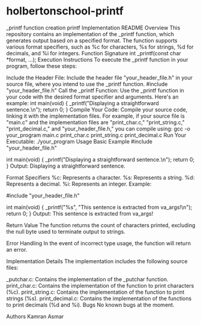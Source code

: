 # holbertonschool-printf
_printf function creation
printf Implementation README Overview This repository contains an implementation of the _printf function, which generates output based on a specified format. The function supports various format specifiers, such as %c for characters, %s for strings, %d for decimals, and %i for integers. Function Signature int _printf(const char *format, ...); Execution Instructions To execute the _printf function in your program, follow these steps:

Include the Header File: Include the header file "your_header_file.h" in your source file, where you intend to use the _printf function. #include "your_header_file.h" Call the _printf Function: Use the _printf function in your code with the desired format specifier and arguments. Here's an example: int main(void) { _printf("Displaying a straightforward sentence.\n"); return 0; } Compile Your Code: Compile your source code, linking it with the implementation files. For example, if your source file is "main.c" and the implementation files are "print_char.c," "print_string.c," "print_decimal.c," and "your_header_file.h," you can compile using: gcc -o your_program main.c print_char.c print_string.c print_decimal.c Run Your Executable: ./your_program Usage Basic Example #include "your_header_file.h"

int main(void) { _printf("Displaying a straightforward sentence.\n"); return 0; } Output: Displaying a straightforward sentence.

Format Specifiers %c: Represents a character. %s: Represents a string. %d: Represents a decimal. %i: Represents an integer. Example:

#include "your_header_file.h"

int  main(void) { _printf("%s", "This sentence is extracted from va_args!\n"); return 0; } Output: This sentence is extracted from va_args!

Return Value The function returns the count of characters printed, excluding the null byte used to terminate output to strings.

Error Handling In the event of incorrect type usage, the function will return an error.

Implementation Details The implementation includes the following source files:

_putchar.c: Contains the implementation of the _putchar function. print_char.c: Contains the implementation of the function to print characters (%c). print_string.c: Contains the implementation of the function to print strings (%s). print_decimal.c: Contains the implementation of the functions to print decimals (%d and %i). Bugs No known bugs at the moment.


Authors Kamran Asmar
